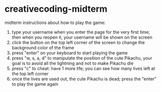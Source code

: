 # creativecoding-midterm
midterm
instructions about how to play the game:
1. type your username when you enter the page for the very first time; then when you reopen it, your username will be shown on the screen
2. click the button on the top left corner of the screen to change the background color of the frame
3. press "enter" on your keyboard to start playing the game
4. press "w, s, a, d" to manipulate the position of the cute Pikachu, your goal is to avoid all the lightning and not to make Pikachu die
5. press "c" to cheat: have 1 more life; you can see how many lives left at the top left corner
6. once the lives are used out, the cute Pikachu is dead; press the "enter" to play the game again
